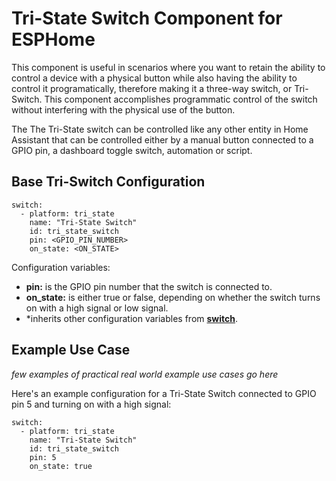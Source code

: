 # Tri-State Switch Component for ESPHome
This component is useful in scenarios where you want to retain the ability to control a device with a physical button while also having the ability to control it programatically, therefore making it a three-way switch, or Tri-Switch.  This component accomplishes programmatic control of the switch without interfering with the physical use of the button.

The The Tri-State switch can be controlled like any other entity in Home Assistant that can be controlled either by a manual button connected to a GPIO pin, a dashboard toggle switch, automation or script.

## Base Tri-Switch Configuration
```
switch:
  - platform: tri_state
    name: "Tri-State Switch"
    id: tri_state_switch
    pin: <GPIO_PIN_NUMBER>
    on_state: <ON_STATE>
```

Configuration variables:

  - **pin:** is the GPIO pin number that the switch is connected to.  
  - **on_state:** is either true or false, depending on whether the switch turns on with a high signal or low signal.  
  - *inherits other configuration variables from <a href="https://esphome.io/components/switch/index.html"><b>switch</b></a>.

## Example Use Case

_few examples of practical real world example use cases go here_
  
Here's an example configuration for a Tri-State Switch connected to GPIO pin 5 and turning on with a high signal:

```
switch:
  - platform: tri_state
    name: "Tri-State Switch"
    id: tri_state_switch
    pin: 5
    on_state: true
```
